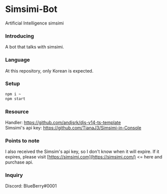 # Simsimi-Bot
Artificial Intelligence simsimi


### Introducing

A bot that talks with simsimi.

### Language

At this repository, only Korean is expected.

### Setup

```bash
npm i ~
npm start
```

### Resource
Handler: https://github.com/andjsrk/djs-v14-ts-template
<br>Simsimi's api key: https://github.com/TianaJ3/Simsimi-in-Console

### Points to note
I also received the Simsim's api key, so I don't know when it will expire. If it expires, please visit [https://simsimi.com](https://simsimi.com/) <= here and purchase api.

### Inquiry
Discord: BlueBerry#0001
